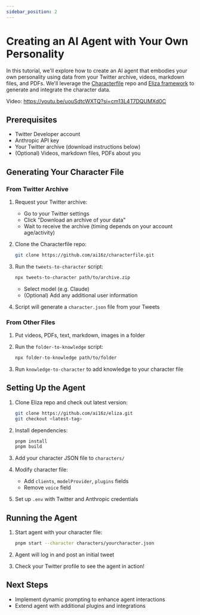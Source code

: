 ```yaml
---
sidebar_position: 2 
---
```


# Creating an AI Agent with Your Own Personality

In this tutorial, we'll explore how to create an AI agent that embodies your own personality using data from your Twitter archive, videos, markdown files, and PDFs. We'll leverage the [Characterfile](https://github.com/ai16z/characterfile) repo and [Eliza framework](https://github.com/ai16z/eliza) to generate and integrate the character data.

Video: https://youtu.be/uouSdtcWXTQ?si=cm13L4T7DQUMXd0C

## Prerequisites
- Twitter Developer account 
- Anthropic API key
- Your Twitter archive (download instructions below)
- (Optional) Videos, markdown files, PDFs about you

## Generating Your Character File

### From Twitter Archive
1. Request your Twitter archive:
   - Go to your Twitter settings
   - Click "Download an archive of your data"
   - Wait to receive the archive (timing depends on your account age/activity)

2. Clone the Characterfile repo:
   ```bash
   git clone https://github.com/ai16z/characterfile.git
   ```

3. Run the `tweets-to-character` script:
   ```bash
   npx tweets-to-character path/to/archive.zip
   ```
   - Select model (e.g. Claude)
   - (Optional) Add any additional user information

4. Script will generate a `character.json` file from your Tweets

### From Other Files
1. Put videos, PDFs, text, markdown, images in a folder

2. Run the `folder-to-knowledge` script:
   ```bash  
   npx folder-to-knowledge path/to/folder
   ```

3. Run `knowledge-to-character` to add knowledge to your character file

## Setting Up the Agent

1. Clone Eliza repo and check out latest version:
   ```bash
   git clone https://github.com/ai16z/eliza.git 
   git checkout <latest-tag>
   ```

2. Install dependencies:
   ```bash
   pnpm install
   pnpm build  
   ```

3. Add your character JSON file to `characters/` 

4. Modify character file:
   - Add `clients`, `modelProvider`, `plugins` fields
   - Remove `voice` field

5. Set up `.env` with Twitter and Anthropic credentials  

## Running the Agent

1. Start agent with your character file:
   ```bash
   pnpm start --character characters/yourcharacter.json
   ```

2. Agent will log in and post an initial tweet

3. Check your Twitter profile to see the agent in action!

## Next Steps  
- Implement dynamic prompting to enhance agent interactions
- Extend agent with additional plugins and integrations
